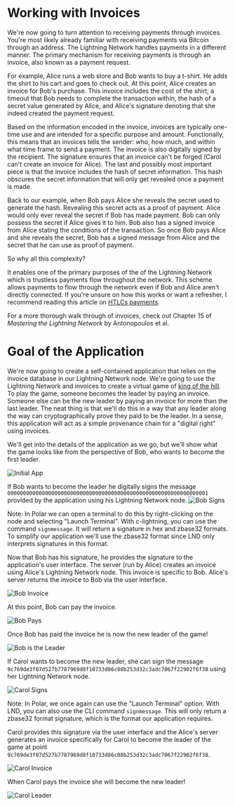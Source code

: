 # Working with Invoices

We're now going to turn attention to receiving payments through invoices. You're most likely already familiar with receiving payments via Bitcoin through an address. The Lightning Network handles payments in a different manner. The primary mechanism for receiving payments is through an invoice, also known as a payment request.

For example, Alice runs a web store and Bob wants to buy a t-shirt. He adds the shirt to his cart and goes to check out. At this point, Alice creates an invoice for Bob's purchase. This invoice includes the cost of the shirt, a timeout that Bob needs to complete the transaction within, the hash of a secret value generated by Alice, and Alice's signature denoting that she indeed created the payment request.

Based on the information encoded in the invoice, invoices are typically one-time use and are intended for a specific purpose and amount. Functionally, this means that an invoices tells the sender: who, how much, and within what time frame to send a payment. The invoice is also digitally signed by the recipient. The signature ensures that an invoice can't be forged (Carol can't create an invoice for Alice). The last and possibly most important piece is that the invoice includes the hash of secret information. This hash obscures the secret information that will only get revealed once a payment is made.

Back to our example, when Bob pays Alice she reveals the secret used to generate the hash. Revealing this secret acts as a proof of payment. Alice would only ever reveal the secret if Bob has made payment. Bob can only possess the secret if Alice gives it to him. Bob also has a signed invoice from Alice stating the conditions of the transaction. So once Bob pays Alice and she reveals the secret, Bob has a signed message from Alice and the secret that he can use as proof of payment.

So why all this complexity?

It enables one of the primary purposes of the of the Lightning Network which is trustless payments flow throughout the network. This scheme allows payments to flow through the network even if Bob and Alice aren't directly connected. If you're unsure on how this works or want a refresher, I recommend reading this article on [HTLCs payments](https://medium.com/@peter_r/visualizing-htlcs-and-the-lightning-networks-dirty-little-secret-cb9b5773a0).

For a more thorough walk through of invoices, check out Chapter 15 of _Mastering the Lightning Network_ by Antonopoulos et al.

# Goal of the Application

We're now going to create a self-contained application that relies on the invoice database in our Lightning Network node. We're going to use the Lightning Network and invoices to create a virtual game of [king of the hill](<https://en.wikipedia.org/wiki/King_of_the_Hill_(game)>). To play the game, someone becomes the leader by paying an invoice. Someone else can be the new leader by paying an invoice for more than the last leader. The neat thing is that we'll do this in a way that any leader along the way can cryptographically prove they paid to be the leader. In a sense, this application will act as a simple provenance chain for a "digital right" using invoices.

We'll get into the details of the application as we go, but we'll show what the game looks like from the perspective of Bob, who wants to become the first leader.

![Initial App](/images/ch2_app_01.png)

If Bob wants to become the leader he digitally signs the message `0000000000000000000000000000000000000000000000000000000000000001` provided by the application using his Lightning Network node.
![Bob Signs](/images/ch2_app_02.png)

Note: In Polar we can open a terminal to do this by right-clicking on the node and selecting "Launch Terminal". With c-lightning, you can use the command `signmessage`. It will return a signature in hex and zbase32 formats. To simplify our application we'll use the zbase32 format since LND only interprets signatures in this format.

Now that Bob has his signature, he provides the signature to the application's user interface. The server (run by Alice) creates an invoice using Alice's Lightning Network node. This invoice is specific to Bob. Alice's server returns the invoice to Bob via the user interface.

![Bob Invoice](/images/ch2_app_03.png)

At this point, Bob can pay the invoice.

![Bob Pays](/images/ch2_app_04.png)

Once Bob has paid the invoice he is now the new leader of the game!

![Bob is the Leader](/images/ch2_app_05.png)

If Carol wants to become the new leader, she can sign the message `9c769de3f07d527b7787969d8f10733d86c08b253d32c3adc7067f22902f6f38` using her Lightning Network node.

![Carol Signs](/images/ch2_app_06.png)

Note: In Polar, we once again can use the "Launch Terminal" option. With LND, you can also use the CLI command `signmessage`. This will only return a zbase32 format signature, which is the format our application requires.

Carol provides this signature via the user interface and the Alice's server generates an invoice specifically for Carol to become the leader of the game at point `9c769de3f07d527b7787969d8f10733d86c08b253d32c3adc7067f22902f6f38`.

![Carol Invoice](/images/ch2_app_07.png)

When Carol pays the invoice she will become the new leader!

![Carol Leader](/images/ch2_app_08.png)
